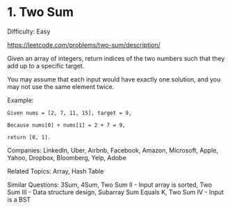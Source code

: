 # 1. Two Sum

Difficulty: Easy

https://leetcode.com/problems/two-sum/description/

Given an array of integers, return indices of the two numbers such that they add up to a specific target.

You may assume that each input would have exactly one solution, and you may not use the same element twice.

Example:
```
Given nums = [2, 7, 11, 15], target = 9,

Because nums[0] + nums[1] = 2 + 7 = 9,

return [0, 1].
```

Companies: LinkedIn, Uber, Airbnb, Facebook, Amazon, Microsoft, Apple, Yahoo, Dropbox, Bloomberg, Yelp, Adobe

Related Topics: Array, Hash Table

Similar Questions: 3Sum, 4Sum, Two Sum II - Input array is sorted, Two Sum III - Data structure design, Subarray Sum Equals K, Two Sum IV - Input is a BST
